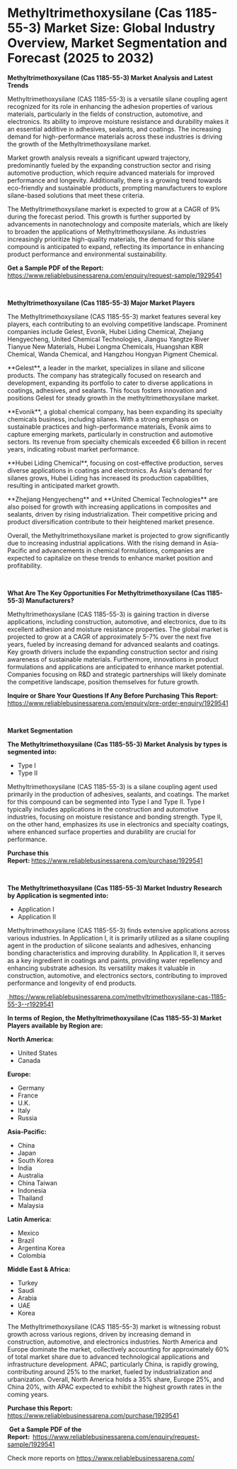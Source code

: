 <p><h1>Methyltrimethoxysilane (Cas 1185-55-3) Market Size: Global Industry Overview, Market Segmentation and Forecast (2025 to 2032)</h1></p><p><strong>Methyltrimethoxysilane (Cas 1185-55-3) Market Analysis and Latest Trends</strong></p>
<p><p>Methyltrimethoxysilane (CAS 1185-55-3) is a versatile silane coupling agent recognized for its role in enhancing the adhesion properties of various materials, particularly in the fields of construction, automotive, and electronics. Its ability to improve moisture resistance and durability makes it an essential additive in adhesives, sealants, and coatings. The increasing demand for high-performance materials across these industries is driving the growth of the Methyltrimethoxysilane market.</p><p>Market growth analysis reveals a significant upward trajectory, predominantly fueled by the expanding construction sector and rising automotive production, which require advanced materials for improved performance and longevity. Additionally, there is a growing trend towards eco-friendly and sustainable products, prompting manufacturers to explore silane-based solutions that meet these criteria.</p><p>The Methyltrimethoxysilane market is expected to grow at a CAGR of 9% during the forecast period. This growth is further supported by advancements in nanotechnology and composite materials, which are likely to broaden the applications of Methyltrimethoxysilane. As industries increasingly prioritize high-quality materials, the demand for this silane compound is anticipated to expand, reflecting its importance in enhancing product performance and environmental sustainability.</p></p>
<p><strong>Get a Sample PDF of the Report:&nbsp;</strong> <a href="https://www.reliablebusinessarena.com/enquiry/request-sample/1929541?utm_campaign=1891&utm_medium=2&utm_source=Github&utm_content=ia&utm_term=16012025&utm_id=methyltrimethoxysilane-cas-1185-55-3">https://www.reliablebusinessarena.com/enquiry/request-sample/1929541</a></p>
<p>&nbsp;</p>
<p><strong>Methyltrimethoxysilane (Cas 1185-55-3) Major Market Players</strong></p>
<p><p>The Methyltrimethoxysilane (CAS 1185-55-3) market features several key players, each contributing to an evolving competitive landscape. Prominent companies include Gelest, Evonik, Hubei Liding Chemical, Zhejiang Hengyecheng, United Chemical Technologies, Jiangsu Yangtze River Tianyue New Materials, Hubei Longma Chemicals, Huangshan KBR Chemical, Wanda Chemical, and Hangzhou Hongyan Pigment Chemical.</p><p>**Gelest**, a leader in the market, specializes in silane and silicone products. The company has strategically focused on research and development, expanding its portfolio to cater to diverse applications in coatings, adhesives, and sealants. This focus fosters innovation and positions Gelest for steady growth in the methyltrimethoxysilane market.</p><p>**Evonik**, a global chemical company, has been expanding its specialty chemicals business, including silanes. With a strong emphasis on sustainable practices and high-performance materials, Evonik aims to capture emerging markets, particularly in construction and automotive sectors. Its revenue from specialty chemicals exceeded €6 billion in recent years, indicating robust market performance.</p><p>**Hubei Liding Chemical**, focusing on cost-effective production, serves diverse applications in coatings and electronics. As Asia's demand for silanes grows, Hubei Liding has increased its production capabilities, resulting in anticipated market growth.</p><p>**Zhejiang Hengyecheng** and **United Chemical Technologies** are also poised for growth with increasing applications in composites and sealants, driven by rising industrialization. Their competitive pricing and product diversification contribute to their heightened market presence.</p><p>Overall, the Methyltrimethoxysilane market is projected to grow significantly due to increasing industrial applications. With the rising demand in Asia-Pacific and advancements in chemical formulations, companies are expected to capitalize on these trends to enhance market position and profitability.</p></p>
<p>&nbsp;</p>
<p><strong>What Are The Key Opportunities For Methyltrimethoxysilane (Cas 1185-55-3) Manufacturers?</strong></p>
<p><p>Methyltrimethoxysilane (CAS 1185-55-3) is gaining traction in diverse applications, including construction, automotive, and electronics, due to its excellent adhesion and moisture resistance properties. The global market is projected to grow at a CAGR of approximately 5-7% over the next five years, fueled by increasing demand for advanced sealants and coatings. Key growth drivers include the expanding construction sector and rising awareness of sustainable materials. Furthermore, innovations in product formulations and applications are anticipated to enhance market potential. Companies focusing on R&D and strategic partnerships will likely dominate the competitive landscape, position themselves for future growth.</p></p>
<p><strong>Inquire or Share Your Questions If Any Before Purchasing This Report:</strong> <a href="https://www.reliablebusinessarena.com/enquiry/pre-order-enquiry/1929541?utm_campaign=1891&utm_medium=2&utm_source=Github&utm_content=ia&utm_term=16012025&utm_id=methyltrimethoxysilane-cas-1185-55-3">https://www.reliablebusinessarena.com/enquiry/pre-order-enquiry/1929541</a></p>
<p>&nbsp;</p>
<p><strong>Market Segmentation</strong></p>
<p><strong>The Methyltrimethoxysilane (Cas 1185-55-3) Market Analysis by types is segmented into:</strong></p>
<p><ul><li>Type I</li><li>Type II</li></ul></p>
<p><p>Methyltrimethoxysilane (CAS 1185-55-3) is a silane coupling agent used primarily in the production of adhesives, sealants, and coatings. The market for this compound can be segmented into Type I and Type II. Type I typically includes applications in the construction and automotive industries, focusing on moisture resistance and bonding strength. Type II, on the other hand, emphasizes its use in electronics and specialty coatings, where enhanced surface properties and durability are crucial for performance.</p></p>
<p><strong>Purchase this Report:&nbsp;</strong><a href="https://www.reliablebusinessarena.com/purchase/1929541?utm_campaign=1891&utm_medium=2&utm_source=Github&utm_content=ia&utm_term=16012025&utm_id=methyltrimethoxysilane-cas-1185-55-3">https://www.reliablebusinessarena.com/purchase/1929541</a></p>
<p>&nbsp;</p>
<p><strong>The Methyltrimethoxysilane (Cas 1185-55-3) Market Industry Research by Application is segmented into:</strong></p>
<p><ul><li>Application I</li><li>Application II</li></ul></p>
<p><p>Methyltrimethoxysilane (CAS 1185-55-3) finds extensive applications across various industries. In Application I, it is primarily utilized as a silane coupling agent in the production of silicone sealants and adhesives, enhancing bonding characteristics and improving durability. In Application II, it serves as a key ingredient in coatings and paints, providing water repellency and enhancing substrate adhesion. Its versatility makes it valuable in construction, automotive, and electronics sectors, contributing to improved performance and longevity of end products.</p></p>
<p><a href="https://www.reliablebusinessarena.com/methyltrimethoxysilane-cas-1185-55-3--r1929541?utm_campaign=1891&utm_medium=2&utm_source=Github&utm_content=ia&utm_term=16012025&utm_id=methyltrimethoxysilane-cas-1185-55-3">&nbsp;https://www.reliablebusinessarena.com/methyltrimethoxysilane-cas-1185-55-3--r1929541</a></p>
<p><strong>In terms of Region, the Methyltrimethoxysilane (Cas 1185-55-3) Market Players available by Region are:</strong></p>
<p>
    <p> <strong> North America: </strong>
        <ul>
            <li>United States</li>
            <li>Canada</li>
        </ul>
        </p> 
    <p> <strong> Europe: </strong>
        <ul>
            <li>Germany</li>
            <li>France</li>
            <li>U.K.</li>
            <li>Italy</li>
            <li>Russia</li>
        </ul>
        </p> 
    <p> <strong> Asia-Pacific: </strong>
        <ul>
            <li>China</li>
            <li>Japan</li>
            <li>South Korea</li>
            <li>India</li>
            <li>Australia</li>
            <li>China Taiwan</li>
            <li>Indonesia</li>
            <li>Thailand</li>
            <li>Malaysia</li>
        </ul>
        </p> 
    <p> <strong> Latin America: </strong>
        <ul>
            <li>Mexico</li>
            <li>Brazil</li>
            <li>Argentina Korea</li>
            <li>Colombia</li>
        </ul>
        </p> 
    <p> <strong> Middle East & Africa: </strong>
        <ul>
            <li>Turkey</li>
            <li>Saudi</li>
            <li>Arabia</li>
            <li>UAE</li>
            <li>Korea</li>
        </ul>
    </p>
    </p>
<p><p>The Methyltrimethoxysilane (CAS 1185-55-3) market is witnessing robust growth across various regions, driven by increasing demand in construction, automotive, and electronics industries. North America and Europe dominate the market, collectively accounting for approximately 60% of total market share due to advanced technological applications and infrastructure development. APAC, particularly China, is rapidly growing, contributing around 25% to the market, fueled by industrialization and urbanization. Overall, North America holds a 35% share, Europe 25%, and China 20%, with APAC expected to exhibit the highest growth rates in the coming years.</p></p>
<p><strong>Purchase this Report: </strong><a href="https://www.reliablebusinessarena.com/purchase/1929541?utm_campaign=1891&utm_medium=2&utm_source=Github&utm_content=ia&utm_term=16012025&utm_id=methyltrimethoxysilane-cas-1185-55-3">https://www.reliablebusinessarena.com/purchase/1929541</a></p>
<p>&nbsp;<strong>Get a Sample PDF of the Report:&nbsp;&nbsp;</strong><a href="https://www.reliablebusinessarena.com/enquiry/request-sample/1929541?utm_campaign=1891&utm_medium=2&utm_source=Github&utm_content=ia&utm_term=16012025&utm_id=methyltrimethoxysilane-cas-1185-55-3">https://www.reliablebusinessarena.com/enquiry/request-sample/1929541</a></p>
<p><strong></strong></p>
<p>Check more reports on <a href="https://www.reliablebusinessarena.com/?utm_campaign=1891&utm_medium=2&utm_source=Github&utm_content=ia&utm_term=16012025&utm_id=methyltrimethoxysilane-cas-1185-55-3">https://www.reliablebusinessarena.com/</a></p>